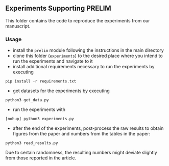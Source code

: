 ## Experiments Supporting PRELIM

This folder contains the code to reproduce the experiments from our manuscript.

### Usage
- install the `prelim` module following the instructions in the main directory
- clone this folder (`experiments`) to the desired place where you intend to run the experiments and navigate to it
- install additional requirements necessary to run the experiments by executing
```
pip install -r requirements.txt
```
- get datasets for the experiments by executing
```
python3 get_data.py
```
- run the experiments with
```
[nohup] python3 experiments.py
```
- after the end of the experiments, post-process the raw results to obtain figures from the paper and numbers from the tables in the paper:
```
python3 read_results.py
```

Due to certain randomness, the resulting numbers might deviate slightly from those reported in the article.

